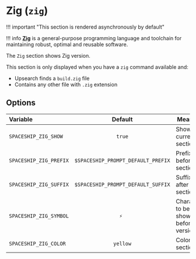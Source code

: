 # Zig (`zig`)

!!! important "This section is rendered asynchronously by default"

!!! info
    [**Zig**](https://www.ziglang.org/) is a general-purpose programming language and toolchain for maintaining robust, optimal and reusable software.

The `Zig` section shows Zig version.

This section is only displayed when you have a `zig` command available and:

* Upsearch finds a `build.zig` file
* Contains any other file with `.zig` extension

## Options

| Variable               |              Default               | Meaning                              |
| :--------------------- | :--------------------------------: | ------------------------------------ |
| `SPACESHIP_ZIG_SHOW`   |               `true`               | Show current section                 |
| `SPACESHIP_ZIG_PREFIX` | `$SPACESHIP_PROMPT_DEFAULT_PREFIX` | Prefix before section                |
| `SPACESHIP_ZIG_SUFFIX` | `$SPACESHIP_PROMPT_DEFAULT_SUFFIX` | Suffix after section                 |
| `SPACESHIP_ZIG_SYMBOL` |               `⚡ `                | Character to be shown before version |
| `SPACESHIP_ZIG_COLOR`  |             `yellow`               | Color of section                     |
